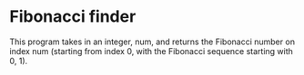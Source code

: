 # Fibonacci finder


This program takes in an integer, num, and returns the Fibonacci number on index num (starting from index 0, with the Fibonacci sequence starting with 0, 1).

